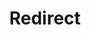 ﻿---
layout: src/layouts/Redirect.astro
title: Redirect
redirect: https://yamldoc.liuyan.wang/docs/octopus-rest-api/octopus.server.exe-command-line/proxy
pubDate:  2023-01-01
navSearch: false
navSitemap: false
navMenu: false
---
